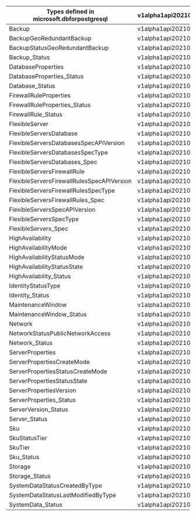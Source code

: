 | Types defined in microsoft.dbforpostgresql | v1alpha1api20210601 |
|--------------------------------------------|---------------------|
| Backup                                     | v1alpha1api20210601 |
| BackupGeoRedundantBackup                   | v1alpha1api20210601 |
| BackupStatusGeoRedundantBackup             | v1alpha1api20210601 |
| Backup_Status                              | v1alpha1api20210601 |
| DatabaseProperties                         | v1alpha1api20210601 |
| DatabaseProperties_Status                  | v1alpha1api20210601 |
| Database_Status                            | v1alpha1api20210601 |
| FirewallRuleProperties                     | v1alpha1api20210601 |
| FirewallRuleProperties_Status              | v1alpha1api20210601 |
| FirewallRule_Status                        | v1alpha1api20210601 |
| FlexibleServer                             | v1alpha1api20210601 |
| FlexibleServersDatabase                    | v1alpha1api20210601 |
| FlexibleServersDatabasesSpecAPIVersion     | v1alpha1api20210601 |
| FlexibleServersDatabasesSpecType           | v1alpha1api20210601 |
| FlexibleServersDatabases_Spec              | v1alpha1api20210601 |
| FlexibleServersFirewallRule                | v1alpha1api20210601 |
| FlexibleServersFirewallRulesSpecAPIVersion | v1alpha1api20210601 |
| FlexibleServersFirewallRulesSpecType       | v1alpha1api20210601 |
| FlexibleServersFirewallRules_Spec          | v1alpha1api20210601 |
| FlexibleServersSpecAPIVersion              | v1alpha1api20210601 |
| FlexibleServersSpecType                    | v1alpha1api20210601 |
| FlexibleServers_Spec                       | v1alpha1api20210601 |
| HighAvailability                           | v1alpha1api20210601 |
| HighAvailabilityMode                       | v1alpha1api20210601 |
| HighAvailabilityStatusMode                 | v1alpha1api20210601 |
| HighAvailabilityStatusState                | v1alpha1api20210601 |
| HighAvailability_Status                    | v1alpha1api20210601 |
| IdentityStatusType                         | v1alpha1api20210601 |
| Identity_Status                            | v1alpha1api20210601 |
| MaintenanceWindow                          | v1alpha1api20210601 |
| MaintenanceWindow_Status                   | v1alpha1api20210601 |
| Network                                    | v1alpha1api20210601 |
| NetworkStatusPublicNetworkAccess           | v1alpha1api20210601 |
| Network_Status                             | v1alpha1api20210601 |
| ServerProperties                           | v1alpha1api20210601 |
| ServerPropertiesCreateMode                 | v1alpha1api20210601 |
| ServerPropertiesStatusCreateMode           | v1alpha1api20210601 |
| ServerPropertiesStatusState                | v1alpha1api20210601 |
| ServerPropertiesVersion                    | v1alpha1api20210601 |
| ServerProperties_Status                    | v1alpha1api20210601 |
| ServerVersion_Status                       | v1alpha1api20210601 |
| Server_Status                              | v1alpha1api20210601 |
| Sku                                        | v1alpha1api20210601 |
| SkuStatusTier                              | v1alpha1api20210601 |
| SkuTier                                    | v1alpha1api20210601 |
| Sku_Status                                 | v1alpha1api20210601 |
| Storage                                    | v1alpha1api20210601 |
| Storage_Status                             | v1alpha1api20210601 |
| SystemDataStatusCreatedByType              | v1alpha1api20210601 |
| SystemDataStatusLastModifiedByType         | v1alpha1api20210601 |
| SystemData_Status                          | v1alpha1api20210601 |

